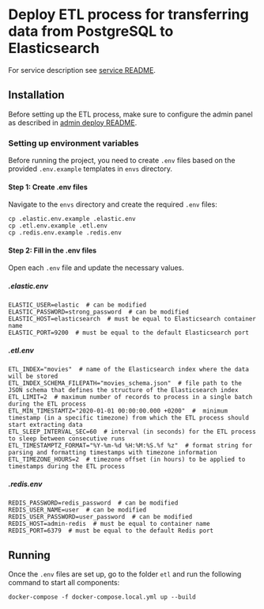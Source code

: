 # Deploy ETL process for transferring data from PostgreSQL to Elasticsearch

For service description see [service README](../../services/etl/README.md).

## Installation

Before setting up the ETL process, make sure to configure the admin panel as described in [admin deploy README](../admin/README.md).

### Setting up environment variables

Before running the project, you need to create `.env` files based on the provided `.env.example` templates in `envs` directory.

#### Step 1: Create .env files

Navigate to the `envs` directory and create the required `.env` files:

    cp .elastic.env.example .elastic.env
    cp .etl.env.example .etl.env
    cp .redis.env.example .redis.env

#### Step 2: Fill in the .env files

Open each `.env` file and update the necessary values.

##### .elastic.env

    ELASTIC_USER=elastic  # can be modified
    ELASTIC_PASSWORD=strong_password  # can be modified
    ELASTIC_HOST=elasticsearch  # must be equal to Elasticsearch container name
    ELASTIC_PORT=9200  # must be equal to the default Elasticsearch port

##### .etl.env

    ETL_INDEX="movies"  # name of the Elasticsearch index where the data will be stored
    ETL_INDEX_SCHEMA_FILEPATH="movies_schema.json"  # file path to the JSON schema that defines the structure of the Elasticsearch index
    ETL_LIMIT=2  # maximum number of records to process in a single batch during the ETL process
    ETL_MIN_TIMESTAMTZ="2020-01-01 00:00:00.000 +0200"  #  minimum timestamp (in a specific timezone) from which the ETL process should start extracting data
    ETL_SLEEP_INTERVAL_SEC=60  # interval (in seconds) for the ETL process to sleep between consecutive runs
    ETL_TIMESTAMPTZ_FORMAT="%Y-%m-%d %H:%M:%S.%f %z"  # format string for parsing and formatting timestamps with timezone information
    ETL_TIMEZONE_HOURS=2  # timezone offset (in hours) to be applied to timestamps during the ETL process

##### .redis.env

    REDIS_PASSWORD=redis_password  # can be modified
    REDIS_USER_NAME=user  # can be modified
    REDIS_USER_PASSWORD=user_password  # can be modified
    REDIS_HOST=admin-redis  # must be equal to container name
    REDIS_PORT=6379  # must be equal to the default Redis port

## Running

Once the `.env` files are set up, go to the folder `etl` and run the following command to start all components:

    docker-compose -f docker-compose.local.yml up --build
